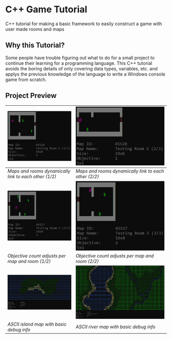 
# C++ Game Tutorial
C++ tutorial for making a basic framework to easily construct a game with user made rooms and maps

## Why this Tutorial?
Some people have trouble figuring out what to do for a small project to continue their learning for a programming language. This C++ tutorial avoids the boring details of only covering data types, variables, etc. and applys the previous knowledge of the language to write a Windows console game from scratch.

## Project Preview
|<img src="capture/1.png">|<img src="capture/2.png">|
|-|-|
|<em>Maps and rooms dynamically link to each other (1/2)</em>|<em>Maps and rooms dynamically link to each other (2/2)</em>|
|<img src="capture/3.png">|<img src="capture/4.png">|
|<em>Objective count adjusts per map and room (1/2)</em>|<em>Objective count adjusts per map and room (2/2)</em>|
|<img src="capture/5.png">|<img src="capture/6.png">|
|<em>ASCII island map with basic debug info</em>|<em>ASCII river map with basic debug info</em>|
